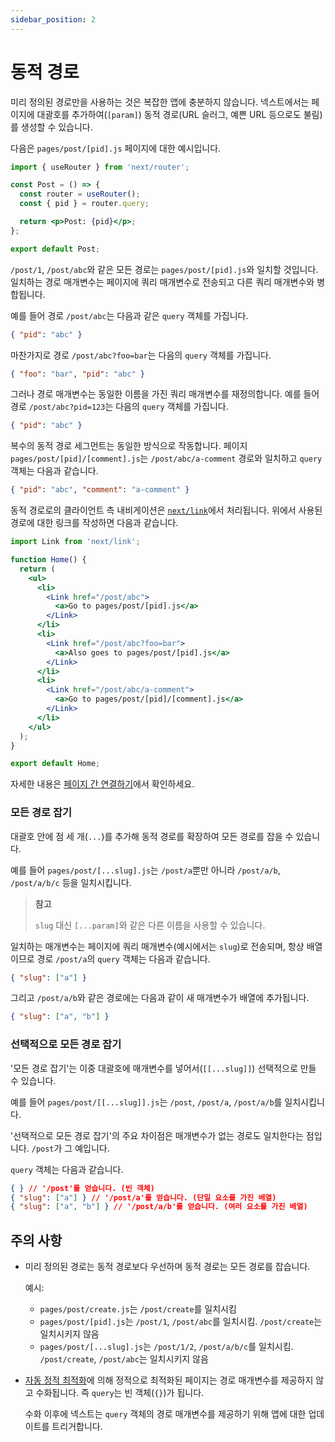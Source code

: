 ```yaml
---
sidebar_position: 2
---
```


# 동적 경로

미리 정의된 경로만을 사용하는 것은 복잡한 앱에 충분하지 않습니다. 넥스트에서는 페이지에 대괄호를 추가하여(`[param]`) 동적 경로(URL 슬러그, 예쁜 URL 등으로도 불림)를 생성할 수 있습니다.

다음은 `pages/post/[pid].js` 페이지에 대한 예시입니다.

```jsx
import { useRouter } from 'next/router';

const Post = () => {
  const router = useRouter();
  const { pid } = router.query;

  return <p>Post: {pid}</p>;
};

export default Post;
```

`/post/1`, `/post/abc`와 같은 모든 경로는 `pages/post/[pid].js`와 일치할 것입니다. 일치하는 경로 매개변수는 페이지에 쿼리 매개변수로 전송되고 다른 쿼리 매개변수와 병합됩니다.

예를 들어 경로 `/post/abc`는 다음과 같은 `query` 객체를 가집니다.

```json
{ "pid": "abc" }
```

마찬가지로 경로 `/post/abc?foo=bar`는 다음의 `query` 객체를 가집니다.

```json
{ "foo": "bar", "pid": "abc" }
```

그러나 경로 매개변수는 동일한 이름을 가진 쿼리 매개변수를 재정의합니다. 예를 들어 경로 `/post/abc?pid=123`는 다음의 `query` 객체를 가집니다.

```json
{ "pid": "abc" }
```

복수의 동적 경로 세그먼트는 동일한 방식으로 작동합니다. 페이지 `pages/post/[pid]/[comment].js`는 `/post/abc/a-comment` 경로와 일치하고 `query` 객체는 다음과 같습니다.

```json
{ "pid": "abc", "comment": "a-comment" }
```

동적 경로로의 클라이언트 측 내비게이션은 [`next/link`](https://nextjs.org/docs/api-reference/next/link)에서 처리됩니다. 위에서 사용된 경로에 대한 링크를 작성하면 다음과 같습니다.

```jsx
import Link from 'next/link';

function Home() {
  return (
    <ul>
      <li>
        <Link href="/post/abc">
          <a>Go to pages/post/[pid].js</a>
        </Link>
      </li>
      <li>
        <Link href="/post/abc?foo=bar">
          <a>Also goes to pages/post/[pid].js</a>
        </Link>
      </li>
      <li>
        <Link href="/post/abc/a-comment">
          <a>Go to pages/post/[pid]/[comment].js</a>
        </Link>
      </li>
    </ul>
  );
}

export default Home;
```

자세한 내용은 [페이지 간 연결하기](./01-소개#페이지-간-연결하기)에서 확인하세요.

### 모든 경로 잡기

대괄호 안에 점 세 개(`...`)를 추가해 동적 경로를 확장하여 모든 경로를 잡을 수 있습니다.

예를 들어 `pages/post/[...slug].js`는 `/post/a`뿐만 아니라 `/post/a/b`, `/post/a/b/c` 등을 일치시킵니다.

> **참고**
>
> `slug` 대신 `[...param]`와 같은 다른 이름을 사용할 수 있습니다.

일치하는 매개변수는 페이지에 쿼리 매개변수(예시에서는 `slug`)로 전송되며, 항상 배열이므로 경로 `/post/a`의 `query` 객체는 다음과 같습니다.

```json
{ "slug": ["a"] }
```

그리고 `/post/a/b`와 같은 경로에는 다음과 같이 새 매개변수가 배열에 추가됩니다.

```json
{ "slug": ["a", "b"] }
```

### 선택적으로 모든 경로 잡기

'모든 경로 잡기'는 이중 대괄호에 매개변수를 넣어서(`[[...slug]]`) 선택적으로 만들 수 있습니다.

예를 들어 `pages/post/[[...slug]].js`는 `/post`, `/post/a`, `/post/a/b`를 일치시킵니다.

'선택적으로 모든 경로 잡기'의 주요 차이점은 매개변수가 없는 경로도 일치한다는 점입니다. `/post`가 그 예입니다.

`query` 객체는 다음과 같습니다.

```json
{ } // '/post'를 얻습니다. (빈 객체)
{ "slug": ["a"] } // '/post/a'를 얻습니다. (단일 요소를 가진 배열)
{ "slug": ["a", "b"] } // '/post/a/b'를 얻습니다. (여러 요소를 가진 배열)
```

## 주의 사항

- 미리 정의된 경로는 동적 경로보다 우선하며 동적 경로는 모든 경로를 잡습니다.

  예시:

  - `pages/post/create.js`는 `/post/create`를 일치시킴
  - `pages/post/[pid].js`는 `/post/1`, `/post/abc`를 일치시킴. `/post/create`는 일치시키지 않음
  - `pages/post/[...slug].js`는 `/post/1/2`, `/post/a/b/c`를 일치시킴. `/post/create`, `/post/abc`는 일치시키지 않음

- [자동 정적 최적화](https://nextjs.org/docs/advanced-features/automatic-static-optimization)에 의해 정적으로 최적화된 페이지는 경로 매개변수를 제공하지 않고 수화됩니다. 즉 `query`는 빈 객체(`{}`)가 됩니다.

  수화 이후에 넥스트는 `query` 객체의 경로 매개변수를 제공하기 위해 앱에 대한 업데이트를 트리거합니다.
